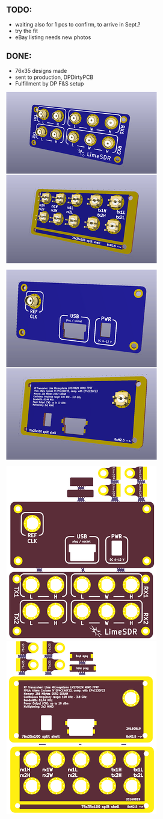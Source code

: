 ## TODO:

- waiting also for 1 pcs to confirm, to arrive in Sept.?
- try the fit
- eBay listing needs new photos


## DONE:

- 76x35 designs made
- sent to production, DPDirtyPCB
- Fulfillment by DP F&S setup


![Design 76x35](_images/small/small_1.png)
![Design 76x35](_images/small/small_2.png)

![Design 76x35](_images/small/small_3.png)
![Design 76x35](_images/small/small_4.png)

![Design 76x35](_images/small/small_5.png)
![Design 76x35](_images/small/small_6.png)

